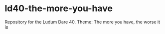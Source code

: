 # ld40-the-more-you-have
Repository for the Ludum Dare 40. Theme: The more you have, the worse it is

